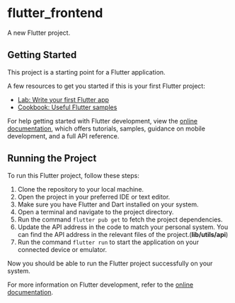 # flutter_frontend

A new Flutter project.

## Getting Started

This project is a starting point for a Flutter application.

A few resources to get you started if this is your first Flutter project:

- [Lab: Write your first Flutter app](https://docs.flutter.dev/get-started/codelab)
- [Cookbook: Useful Flutter samples](https://docs.flutter.dev/cookbook)

For help getting started with Flutter development, view the
[online documentation](https://docs.flutter.dev/), which offers tutorials,
samples, guidance on mobile development, and a full API reference.

## Running the Project

To run this Flutter project, follow these steps:

1. Clone the repository to your local machine.
2. Open the project in your preferred IDE or text editor.
3. Make sure you have Flutter and Dart installed on your system.
4. Open a terminal and navigate to the project directory.
5. Run the command `flutter pub get` to fetch the project dependencies.
6. Update the API address in the code to match your personal system. You can find the API address in the relevant files of the project.(**lib/utils/api**)
7. Run the command `flutter run` to start the application on your connected device or emulator.

Now you should be able to run the Flutter project successfully on your system.

For more information on Flutter development, refer to the [online documentation](https://docs.flutter.dev/).
